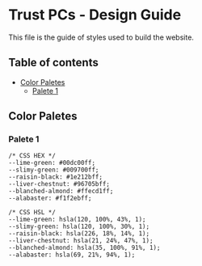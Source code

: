 # Trust PCs - Design Guide

This file is the guide of styles used to build the website. 

## Table of contents

- [Color Paletes](#color-paletes)
  - [Palete 1](#palete-1)

## Color Paletes

### Palete 1
    /* CSS HEX */
    --lime-green: #00dc00ff;
    --slimy-green: #009700ff;
    --raisin-black: #1e212bff;
    --liver-chestnut: #96705bff;
    --blanched-almond: #ffecd1ff;
    --alabaster: #f1f2ebff;

    /* CSS HSL */
    --lime-green: hsla(120, 100%, 43%, 1);
    --slimy-green: hsla(120, 100%, 30%, 1);
    --raisin-black: hsla(226, 18%, 14%, 1);
    --liver-chestnut: hsla(21, 24%, 47%, 1);
    --blanched-almond: hsla(35, 100%, 91%, 1);
    --alabaster: hsla(69, 21%, 94%, 1);